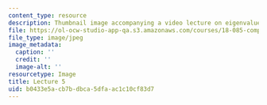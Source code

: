 ```yaml
---
content_type: resource
description: Thumbnail image accompanying a video lecture on eigenvalues and eigenvectors.
file: https://ol-ocw-studio-app-qa.s3.amazonaws.com/courses/18-085-computational-science-and-engineering-i-fall-2008/b0433e5acb7bdbca5dfaac1c10cf83d7_5.jpg
file_type: image/jpeg
image_metadata:
  caption: ''
  credit: ''
  image-alt: ''
resourcetype: Image
title: Lecture 5
uid: b0433e5a-cb7b-dbca-5dfa-ac1c10cf83d7
---
```

